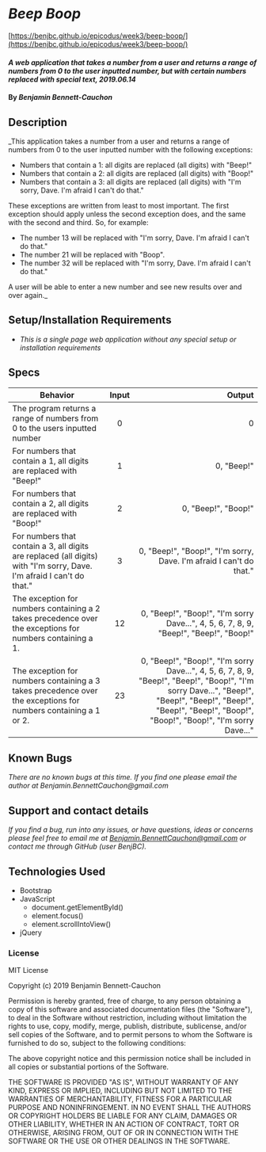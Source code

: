 # _Beep Boop_
[https://benjbc.github.io/epicodus/week3/beep-boop/](https://benjbc.github.io/epicodus/week3/beep-boop/)

#### _A web application that takes a number from a user and returns a range of numbers from 0 to the user inputted number, but with certain numbers replaced with special text, 2019.06.14_

#### By _**Benjamin Bennett-Cauchon**_

## Description

_This application takes a number from a user and returns a range of numbers from 0 to the user inputted number with the following exceptions:

* Numbers that contain a 1: all digits are replaced (all digits) with "Beep!"
* Numbers that contain a 2: all digits are replaced (all digits) with "Boop!"
* Numbers that contain a 3: all digits are replaced (all digits) with "I'm sorry, Dave. I'm afraid I can't do that."

These exceptions are written from least to most important. The first exception should apply unless the second exception does, and the same with the second and third. So, for example:

* The number 13 will be replaced with "I'm sorry, Dave. I'm afraid I can't do that."
* The number 21 will be replaced with "Boop".
* The number 32 will be replaced with "I'm sorry, Dave. I'm afraid I can't do that."

A user will be able to enter a new number and see new results over and over again._

## Setup/Installation Requirements

* _This is a single page web application without any special setup or installation requirements_

## Specs
| Behavior | Input | Output |
| ------------- |:-------------:| -----:|
| The program returns a range of numbers from 0 to the users inputted number | 0 | 0 |
| For numbers that contain a 1, all digits are replaced with "Beep!" | 1 | 0, "Beep!" |
| For numbers that contain a 2, all digits are replaced with "Boop!" | 2 | 0, "Beep!", "Boop!" |
| For numbers that contain a 3, all digits are replaced (all digits) with "I'm sorry, Dave. I'm afraid I can't do that." | 3 | 0, "Beep!", "Boop!", "I'm sorry, Dave. I'm afraid I can't do that." |
| The exception for numbers containing a 2 takes precedence over the exceptions for numbers containing a 1. | 12 | 0, "Beep!", "Boop!", "I'm sorry Dave...", 4, 5, 6, 7, 8, 9, "Beep!", "Beep!", "Boop!" |
| The exception for numbers containing a 3 takes precedence over the exceptions for numbers containing a 1 or 2. | 23 | 0, "Beep!", "Boop!", "I'm sorry Dave...", 4, 5, 6, 7, 8, 9, "Beep!", "Beep!", "Boop!", "I'm sorry Dave...", "Beep!", "Beep!", "Beep!", "Beep!", "Beep!", "Beep!", "Boop!", "Boop!", "Boop!", "I'm sorry Dave..." |

## Known Bugs

_There are no known bugs at this time. If you find one please email the author at Benjamin.BennettCauchon@gmail.com_

## Support and contact details

_If you find a bug, run into any issues, or have questions, ideas or concerns please feel free to email me at Benjamin.BennettCauchon@gmail.com or contact me through GitHub (user BenjBC)._

## Technologies Used

* Bootstrap
* JavaScript
  * document.getElementById()
  * element.focus()
  * element.scrollIntoView()
* jQuery

### License

MIT License

Copyright (c) 2019 Benjamin Bennett-Cauchon

Permission is hereby granted, free of charge, to any person obtaining a copy of this software and associated documentation files (the "Software"), to deal in the Software without restriction, including without limitation the rights to use, copy, modify, merge, publish, distribute, sublicense, and/or sell copies of the Software, and to permit persons to whom the Software is furnished to do so, subject to the following conditions:

The above copyright notice and this permission notice shall be included in all copies or substantial portions of the Software.

THE SOFTWARE IS PROVIDED "AS IS", WITHOUT WARRANTY OF ANY KIND, EXPRESS OR IMPLIED, INCLUDING BUT NOT LIMITED TO THE WARRANTIES OF MERCHANTABILITY, FITNESS FOR A PARTICULAR PURPOSE AND NONINFRINGEMENT. IN NO EVENT SHALL THE AUTHORS OR COPYRIGHT HOLDERS BE LIABLE FOR ANY CLAIM, DAMAGES OR OTHER LIABILITY, WHETHER IN AN ACTION OF CONTRACT, TORT OR OTHERWISE, ARISING FROM, OUT OF OR IN CONNECTION WITH THE SOFTWARE OR THE USE OR OTHER DEALINGS IN THE SOFTWARE.
